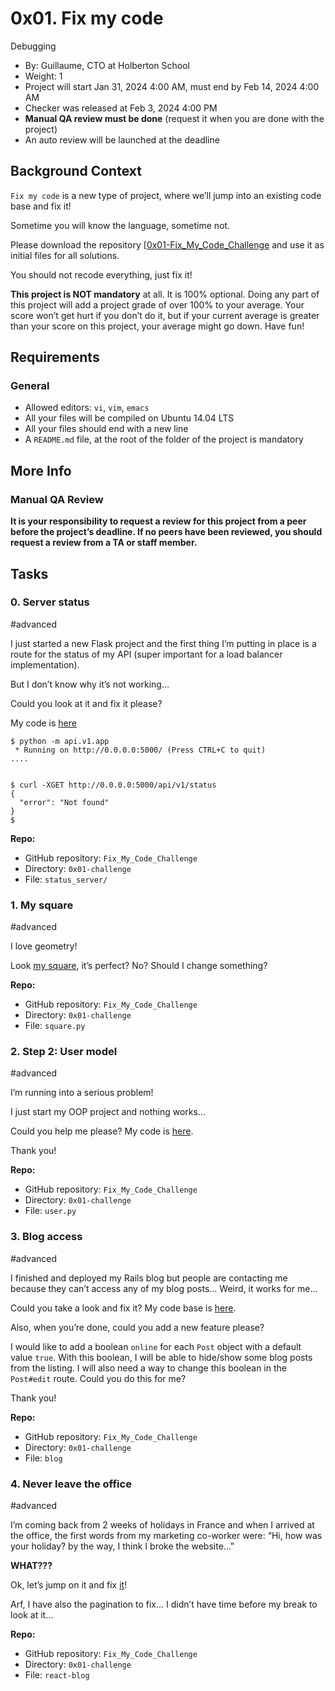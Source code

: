 0x01. Fix my code
=================

Debugging

* By: Guillaume, CTO at Holberton School
* Weight: 1
* Project will start Jan 31, 2024 4:00 AM, must end by Feb 14, 2024 4:00 AM
* Checker was released at Feb 3, 2024 4:00 PM
* **Manual QA review must be done** (request it when you are done with the project)
* An auto review will be launched at the deadline

Background Context
------------------

`Fix my code` is a new type of project, where we’ll jump into an existing code base and fix it!

Sometime you will know the language, sometime not.

Please download the repository [[0x01-Fix\_My\_Code_Challenge](https://github.com/alx-tools/0x01-Fix_My_Code_Challenge) and use it as initial files for all solutions.

You should not recode everything, just fix it!

**This project is NOT mandatory** at all. It is 100% optional. Doing any part of this project will add a project grade of over 100% to your average. Your score won’t get hurt if you don’t do it, but if your current average is greater than your score on this project, your average might go down. Have fun!

Requirements
------------

### General

* Allowed editors: `vi`, `vim`, `emacs`
* All your files will be compiled on Ubuntu 14.04 LTS
* All your files should end with a new line
* A `README.md` file, at the root of the folder of the project is mandatory

More Info
---------

### Manual QA Review

**It is your responsibility to request a review for this project from a peer before the project’s deadline. If no peers have been reviewed, you should request a review from a TA or staff member.**

Tasks
-----

### 0\. Server status

#advanced

I just started a new Flask project and the first thing I’m putting in place is a route for the status of my API (super important for a load balancer implementation).

But I don’t know why it’s not working…

Could you look at it and fix it please?

My code is [here](https://github.com/alx-tools/0x01-Fix_My_Code_Challenge/tree/master/status_server/)

    $ python -m api.v1.app 
     * Running on http://0.0.0.0:5000/ (Press CTRL+C to quit)
    ....
    

    $ curl -XGET http://0.0.0.0:5000/api/v1/status
    {
      "error": "Not found"
    }
    $
    

**Repo:**

* GitHub repository: `Fix_My_Code_Challenge`
* Directory: `0x01-challenge`
* File: `status_server/`

### 1\. My square

#advanced

I love geometry!

Look [my square](https://github.com/alx-tools/0x01-Fix_My_Code_Challenge/blob/master/square.py "my square"), it’s perfect? No? Should I change something?

**Repo:**

* GitHub repository: `Fix_My_Code_Challenge`
* Directory: `0x01-challenge`
* File: `square.py`

### 2\. Step 2: User model

#advanced

I’m running into a serious problem!

I just start my OOP project and nothing works…

Could you help me please? My code is [here](https://github.com/alx-tools/0x01-Fix_My_Code_Challenge/blob/master/user.py "here").

Thank you!

**Repo:**

* GitHub repository: `Fix_My_Code_Challenge`
* Directory: `0x01-challenge`
* File: `user.py`

### 3\. Blog access

#advanced

I finished and deployed my Rails blog but people are contacting me because they can’t access any of my blog posts… Weird, it works for me…

Could you take a look and fix it? My code base is [here](https://github.com/alx-tools/0x01-Fix_My_Code_Challenge/tree/master/blog "here").

Also, when you’re done, could you add a new feature please?

I would like to add a boolean `online` for each `Post` object with a default value `true`. With this boolean, I will be able to hide/show some blog posts from the listing. I will also need a way to change this boolean in the `Post#edit` route. Could you do this for me?

Thank you!

**Repo:**

* GitHub repository: `Fix_My_Code_Challenge`
* Directory: `0x01-challenge`
* File: `blog`


### 4\. Never leave the office

#advanced

I’m coming back from 2 weeks of holidays in France and when I arrived at the office, the first words from my marketing co-worker were: “Hi, how was your holiday? by the way, I think I broke the website…”

**WHAT???**

Ok, let’s jump on it and fix [it](https://github.com/alx-tools/0x01-Fix_My_Code_Challenge/tree/master/react-blog "it")!

Arf, I have also the pagination to fix… I didn’t have time before my break to look at it…

**Repo:**

* GitHub repository: `Fix_My_Code_Challenge`
* Directory: `0x01-challenge`
* File: `react-blog`
